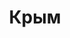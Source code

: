 --- 
title: "Крым" 
site: "www.criman.ru" 
town: "Севастополь" 
tel: ["+7(931)273-2908"] 
address: "Россия, АР Крым, г. Севастополь, Фиолентовское шоссе, дом 1" 
mail: "info@criman.ru" 
--- 